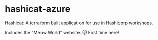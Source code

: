 # hashicat-azure
Hashicat: A terraform built application for use in Hashicorp workshops.

Includes the "Meow World" website. 😻
First time here!

